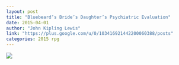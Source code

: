 ```yaml
---
layout: post
title: "Bluebeard’s Bride’s Daughter’s Psychiatric Evaluation"
date: 2015-04-01
author: "John Kipling Lewis"
link: "https://plus.google.com/u/0/103416921442200060388/posts"
categories: 2015 rpg
---
```


![]({{site.url}}/2015images/BluebeardsBridesDaughtersPsychiatricEvaluation.jpg)